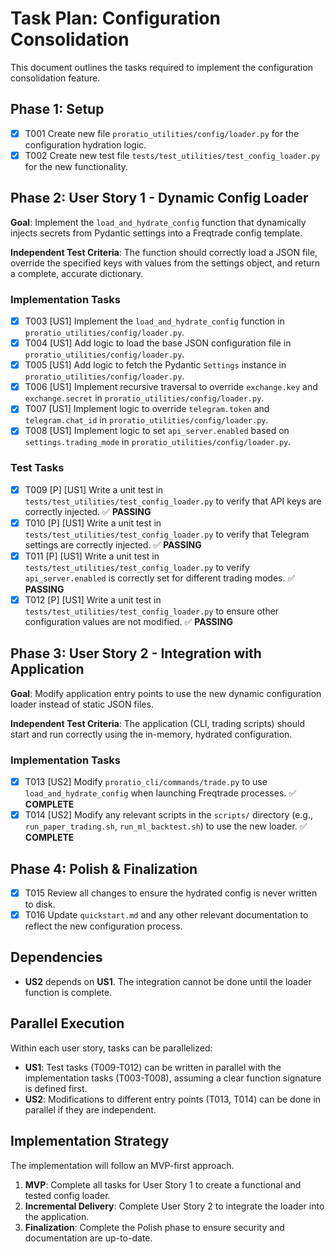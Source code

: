 # Task Plan: Configuration Consolidation

This document outlines the tasks required to implement the configuration consolidation feature.

## Phase 1: Setup

- [X] T001 Create new file `proratio_utilities/config/loader.py` for the configuration hydration logic.
- [X] T002 Create new test file `tests/test_utilities/test_config_loader.py` for the new functionality.

## Phase 2: User Story 1 - Dynamic Config Loader

**Goal**: Implement the `load_and_hydrate_config` function that dynamically injects secrets from Pydantic settings into a Freqtrade config template.

**Independent Test Criteria**: The function should correctly load a JSON file, override the specified keys with values from the settings object, and return a complete, accurate dictionary.

### Implementation Tasks

- [X] T003 [US1] Implement the `load_and_hydrate_config` function in `proratio_utilities/config/loader.py`.
- [X] T004 [US1] Add logic to load the base JSON configuration file in `proratio_utilities/config/loader.py`.
- [X] T005 [US1] Add logic to fetch the Pydantic `Settings` instance in `proratio_utilities/config/loader.py`.
- [X] T006 [US1] Implement recursive traversal to override `exchange.key` and `exchange.secret` in `proratio_utilities/config/loader.py`.
- [X] T007 [US1] Implement logic to override `telegram.token` and `telegram.chat_id` in `proratio_utilities/config/loader.py`.
- [X] T008 [US1] Implement logic to set `api_server.enabled` based on `settings.trading_mode` in `proratio_utilities/config/loader.py`.

### Test Tasks

- [X] T009 [P] [US1] Write a unit test in `tests/test_utilities/test_config_loader.py` to verify that API keys are correctly injected. ✅ **PASSING**
- [X] T010 [P] [US1] Write a unit test in `tests/test_utilities/test_config_loader.py` to verify that Telegram settings are correctly injected. ✅ **PASSING**
- [X] T011 [P] [US1] Write a unit test in `tests/test_utilities/test_config_loader.py` to verify `api_server.enabled` is correctly set for different trading modes. ✅ **PASSING**
- [X] T012 [P] [US1] Write a unit test in `tests/test_utilities/test_config_loader.py` to ensure other configuration values are not modified. ✅ **PASSING**

## Phase 3: User Story 2 - Integration with Application

**Goal**: Modify application entry points to use the new dynamic configuration loader instead of static JSON files.

**Independent Test Criteria**: The application (CLI, trading scripts) should start and run correctly using the in-memory, hydrated configuration.

### Implementation Tasks

- [X] T013 [US2] Modify `proratio_cli/commands/trade.py` to use `load_and_hydrate_config` when launching Freqtrade processes. ✅ **COMPLETE**
- [X] T014 [US2] Modify any relevant scripts in the `scripts/` directory (e.g., `run_paper_trading.sh`, `run_ml_backtest.sh`) to use the new loader. ✅ **COMPLETE**

## Phase 4: Polish & Finalization

- [X] T015 Review all changes to ensure the hydrated config is never written to disk.
- [X] T016 Update `quickstart.md` and any other relevant documentation to reflect the new configuration process.

## Dependencies

- **US2** depends on **US1**. The integration cannot be done until the loader function is complete.

## Parallel Execution

Within each user story, tasks can be parallelized:
- **US1**: Test tasks (T009-T012) can be written in parallel with the implementation tasks (T003-T008), assuming a clear function signature is defined first.
- **US2**: Modifications to different entry points (T013, T014) can be done in parallel if they are independent.

## Implementation Strategy

The implementation will follow an MVP-first approach.
1.  **MVP**: Complete all tasks for User Story 1 to create a functional and tested config loader.
2.  **Incremental Delivery**: Complete User Story 2 to integrate the loader into the application.
3.  **Finalization**: Complete the Polish phase to ensure security and documentation are up-to-date.
